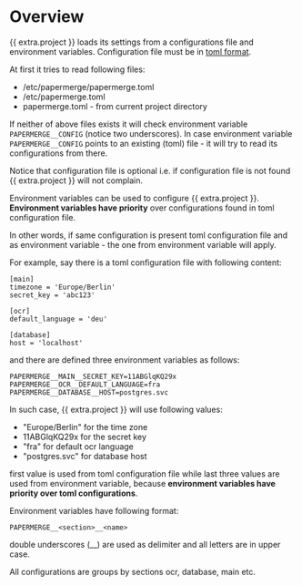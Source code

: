 # Overview

{{ extra.project }} loads its settings from a configurations file and environment
variables. Configuration file must be in <a href="https://toml.io/en/" href="external-link" target="_blank">toml format</a>.

At first it tries to read following files:

- /etc/papermerge/papermerge.toml
- /etc/papermerge.toml
- papermerge.toml - from current project directory

If neither of above files exists it will check environment variable
`PAPERMERGE__CONFIG` (notice two underscores). In case environment variable
`PAPERMERGE__CONFIG` points to an existing (toml) file - it will try to read
its configurations from there.

Notice that configuration file is optional i.e. if configuration file is not
found {{ extra.project }} will not complain.

Environment variables can be used to configure {{ extra.project }}. **Environment
variables have priority** over configurations found in toml configuration file.

In other words, if same configuration is present toml configuration file
and as environment variable - the one from environment variable will apply.

For example, say there is a toml configuration file with following content:

    [main]
    timezone = 'Europe/Berlin'
    secret_key = 'abc123'

    [ocr]
    default_language = 'deu'

    [database]
    host = 'localhost'

and there are defined three environment variables as follows:

    PAPERMERGE__MAIN__SECRET_KEY=11ABGlqKQ29x
    PAPERMERGE__OCR__DEFAULT_LANGUAGE=fra
    PAPERMERGE__DATABASE__HOST=postgres.svc


In such case, {{ extra.project }} will use following values:

- "Europe/Berlin" for the time zone
- 11ABGlqKQ29x for the secret key
- "fra" for default ocr language
- "postgres.svc" for database host

first value is used from toml configuration file while last three values
are used from environment variable, because **environment variables have
priority over toml configurations**.

Environment variables have following format:

    PAPERMERGE__<section>__<name>

double underscores (__) are used as delimiter and all letters are in upper case.

All configurations are groups by sections ocr, database, main etc.
